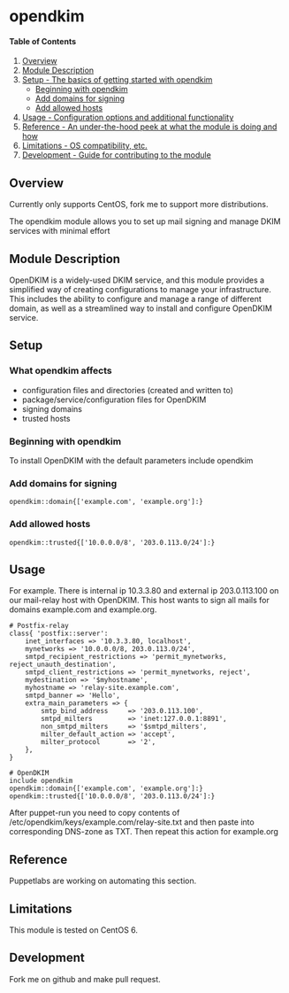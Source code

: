 # opendkim

#### Table of Contents

1. [Overview](#overview)
2. [Module Description](#module-description)
3. [Setup - The basics of getting started with opendkim](#setup)
    * [Beginning with opendkim](#beginning-with-opendkim)
    * [Add domains for signing](#add-domains-for-signing)
    * [Add allowed hosts](#add-allowed-hosts)
4. [Usage - Configuration options and additional functionality](#usage)
5. [Reference - An under-the-hood peek at what the module is doing and how](#reference)
5. [Limitations - OS compatibility, etc.](#limitations)
6. [Development - Guide for contributing to the module](#development)

## Overview
Currently only supports CentOS, fork me to support more distributions.

The opendkim module allows you to set up mail signing and manage DKIM services with minimal effort

## Module Description

OpenDKIM is a widely-used DKIM service, and this module provides a simplified way of creating configurations to manage your infrastructure.
This includes the ability to configure and manage a range of different domain, as well as a streamlined way to install and configure OpenDKIM service.

## Setup

### What opendkim affects

* configuration files and directories (created and written to) 
* package/service/configuration files for OpenDKIM
* signing domains
* trusted hosts

### Beginning with opendkim

To install OpenDKIM with the default parameters
    include opendkim

### Add domains for signing

    opendkim::domain{['example.com', 'example.org']:}


### Add allowed hosts

    opendkim::trusted{['10.0.0.0/8', '203.0.113.0/24']:}

## Usage

For example.
There is internal ip 10.3.3.80 and external ip 203.0.113.100 on our mail-relay host with OpenDKIM.
This host wants to sign all mails for domains example.com and example.org.

    # Postfix-relay
    class{ 'postfix::server':
        inet_interfaces => '10.3.3.80, localhost',
        mynetworks => '10.0.0.0/8, 203.0.113.0/24',
        smtpd_recipient_restrictions => 'permit_mynetworks, reject_unauth_destination',
        smtpd_client_restrictions => 'permit_mynetworks, reject',
        mydestination => '$myhostname',
        myhostname => 'relay-site.example.com',
        smtpd_banner => 'Hello',
        extra_main_parameters => {
            smtp_bind_address     => '203.0.113.100',
            smtpd_milters         => 'inet:127.0.0.1:8891',
            non_smtpd_milters     => '$smtpd_milters',
            milter_default_action => 'accept',
            milter_protocol       => '2',
        },
    }

    # OpenDKIM
    include opendkim
    opendkim::domain{['example.com', 'example.org']:}
    opendkim::trusted{['10.0.0.0/8', '203.0.113.0/24']:}

After puppet-run you need to copy contents of  /etc/opendkim/keys/example.com/relay-site.txt and then paste into corresponding DNS-zone as TXT.
Then repeat this action for example.org

## Reference

Puppetlabs are working on automating this section.

## Limitations

This module is tested on CentOS 6.

## Development

Fork me on github and make pull request.

